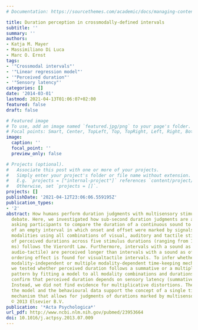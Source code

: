 ```yaml
---
# Documentation: https://sourcethemes.com/academic/docs/managing-content/

title: Duration perception in crossmodally-defined intervals
subtitle: ''
summary: ''
authors:
- Katja M. Mayer
- Massimiliano Di Luca
- Marc O. Ernst
tags:
- '"Crossmodal intervals"'
- '"Linear regression model"'
- '"Perceived duration"'
- '"Sensory latency"'
categories: []
date: '2014-03-01'
lastmod: 2021-04-13T01:06:07+02:00
featured: false
draft: false

# Featured image
# To use, add an image named `featured.jpg/png` to your page's folder.
# Focal points: Smart, Center, TopLeft, Top, TopRight, Left, Right, BottomLeft, Bottom, BottomRight.
image:
  caption: ''
  focal_point: ''
  preview_only: false

# Projects (optional).
#   Associate this post with one or more of your projects.
#   Simply enter your project's folder or file name without extension.
#   E.g. `projects = ["internal-project"]` references `content/project/deep-learning/index.md`.
#   Otherwise, set `projects = []`.
projects: []
publishDate: '2021-04-12T23:06:06.559195Z'
publication_types:
- '2'
abstract: How humans perform duration judgments with multisensory stimuli is an ongoing
  debate. Here, we investigated how sub-second duration judgments are achieved by
  asking participants to compare the duration of a continuous sound to the duration
  of an empty interval in which onset and offset were marked by signals of different
  modalities using all combinations of visual, auditory and tactile stimuli. The pattern
  of perceived durations across five stimulus durations (ranging from 100. ms to 900.
  ms) follows the Vierordt Law. Furthermore, intervals with a sound as onset (audio-visual,
  audio-tactile) are perceived longer than intervals with a sound as offset. No modality
  ordering effect is found for visualtactile intervals. To infer whether a single
  modality-independent or multiple modality-dependent time-keeping mechanisms exist
  we tested whether perceived duration follows a summative or a multiplicative distortion
  pattern by fitting a model to all modality combinations and durations. The results
  confirm that perceived duration depends on sensory latency (summative distortion).
  Instead, we did not find evidence for multiplicative distortions. The results of
  the model and the behavioural data support the concept of a single time-keeping
  mechanism that allows for judgments of durations marked by multisensory stimuli.
  © 2013 Elsevier B.V.
publication: '*Acta Psychologica*'
url_pdf: http://www.ncbi.nlm.nih.gov/pubmed/23953664
doi: 10.1016/j.actpsy.2013.07.009
---
```

